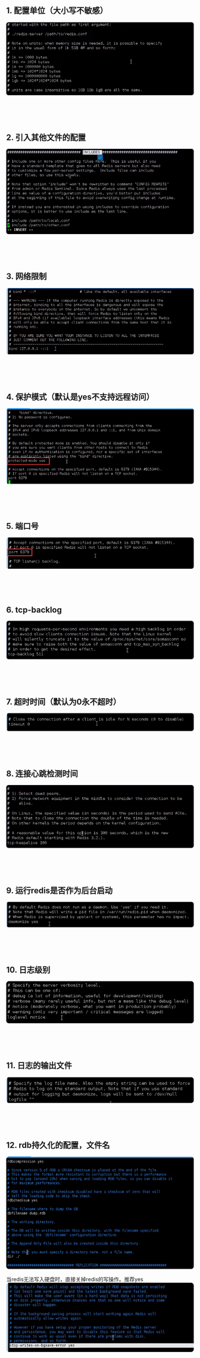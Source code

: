 ## 1. 配置单位（大小写不敏感）
![](.redis配置文件解析_images/4d9d575e.png)

<br>
<br>
<br>

## 2. 引入其他文件的配置
![](.redis配置文件解析_images/beb9db16.png)


<br>
<br>
<br>

## 3. 网络限制
![](.redis配置文件解析_images/30836c41.png)


<br>
<br>
<br>

## 4. 保护模式（默认是yes不支持远程访问）
![](.redis配置文件解析_images/13d49c59.png)



<br>
<br>
<br>

## 5. 端口号
![](.redis配置文件解析_images/ad369e5e.png)



<br>
<br>
<br>

## 6. tcp-backlog
![](.redis配置文件解析_images/cea27230.png)


<br>
<br>
<br>

## 7. 超时时间（默认为0永不超时）
![](.redis配置文件解析_images/e3216d30.png)



<br>
<br>
<br>

## 8. 连接心跳检测时间
![](.redis配置文件解析_images/0b086f7d.png)



<br>
<br>
<br>

## 9. 运行redis是否作为后台启动
![](.redis配置文件解析_images/e978ff60.png)


<br>
<br>
<br>

## 10. 日志级别
![](.redis配置文件解析_images/bbb535d3.png)



<br>
<br>
<br>

## 11. 日志的输出文件
![](.redis配置文件解析_images/85d2d8a3.png)



<br>
<br>
<br>

## 12. rdb持久化的配置，文件名
![](.redis_配置文件解析_images/a38fc56a.png) <br>

当redis无法写入硬盘时，直接关掉redis的写操作。推荐yes <br>
![](.redis_配置文件解析_images/fab0b313.png)






















